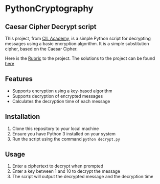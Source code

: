 # PythonCryptography
##  Caesar Cipher Decrypt script
This project, from [CIL Academy](cil.academy), is a simple Python script for decrypting messages using a basic encryption algorithm.
It is a simple substitution cipher, based on the Caesar Cipher.

Here is the [Rubric]("") to the project.
The solutions to the project can be found [here](https://github.com/elijaydot/PythonCryptography/blob/main/solutions.md)

## Features

- Supports encryption using a key-based algorithm
- Supports decryption of encrypted messages
- Calculates the decryption time of each message

## Installation

1. Clone this repository to your local machine
2. Ensure you have Python 3 installed on your system
3. Run the script using the command `python decrypt.py`

## Usage

1. Enter a ciphertext to decrypt when prompted
2. Enter a key between 1 and 10 to decrypt the message
3. The script will output the decrypted message and the decryption time